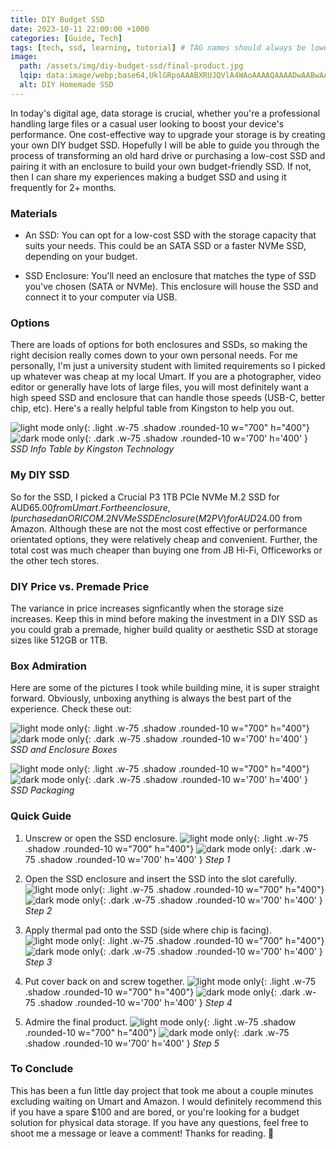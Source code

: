 ```yaml
---
title: DIY Budget SSD
date: 2023-10-11 22:00:00 +1000
categories: [Guide, Tech]
tags: [tech, ssd, learning, tutorial] # TAG names should always be lowercase
image:
  path: /assets/img/diy-budget-ssd/final-product.jpg
  lqip: data:image/webp;base64,UklGRpoAAABXRUJQVlA4WAoAAAAQAAAADwAABwAAQUxQSDIAAAARL0AmbZurmr57yyIiqE8oiG0bejIYEQTgqiDA9vqnsUSI6H+oAERp2HZ65qP/VIAWAFZQOCBCAAAA8AEAnQEqEAAIAAVAfCWkAALp8sF8rgRgAP7o9FDvMCkMde9PK7euH5M1m6VWoDXf2FkP3BqV0ZYbO6NA/VFIAAAA
  alt: DIY Homemade SSD
---
```


In today's digital age, data storage is crucial, whether you're a professional handling large files or a casual user looking to boost your device's performance. One cost-effective way to upgrade your storage is by creating your own DIY budget SSD. Hopefully I will be able to guide you through the process of transforming an old hard drive or purchasing a low-cost SSD and pairing it with an enclosure to build your own budget-friendly SSD. If not, then I can share my experiences making a budget SSD and using it frequently for 2+ months.

### Materials

- An SSD: You can opt for a low-cost SSD with the storage capacity that suits your needs. This could be an SATA SSD or a faster NVMe SSD, depending on your budget.

- SSD Enclosure: You'll need an enclosure that matches the type of SSD you've chosen (SATA or NVMe). This enclosure will house the SSD and connect it to your computer via USB.

### Options

There are loads of options for both enclosures and SSDs, so making the right decision really comes down to your own personal needs. For me personally, I'm just a university student with limited requirements so I picked up whatever was cheap at my local Umart. If you are a photographer, video editor or generally have lots of large files, you will most definitely want a high speed SSD and enclosure that can handle those speeds (USB-C, better chip, etc). Here's a really helpful table from Kingston to help you out.

![light mode only](/assets/img/diy-budget-ssd/ssd-info.jpg){: .light .w-75 .shadow .rounded-10 w="700" h="400"}
![dark mode only](/assets/img/diy-budget-ssd/ssd-info.jpg){: .dark .w-75 .shadow .rounded-10 w='700' h='400' }
_SSD Info Table by Kingston Technology_

### My DIY SSD

So for the SSD, I picked a Crucial P3 1TB PCIe NVMe M.2 SSD for AUD$65.00 from Umart. For the enclosure, I purchased an ORICO M.2 NVMe SSD Enclosure (M2PV) for AUD$24.00 from Amazon. Although these are not the most cost effective or performance orientated options, they were relatively cheap and convenient. Further, the total cost was much cheaper than buying one from JB Hi-Fi, Officeworks or the other tech stores.

### DIY Price vs. Premade Price

The variance in price increases signficantly when the storage size increases. Keep this in mind before making the investment in a DIY SSD as you could grab a premade, higher build quality or aesthetic SSD at storage sizes like 512GB or 1TB.

### Box Admiration

Here are some of the pictures I took while building mine, it is super straight forward. Obviously, unboxing anything is always the best part of the experience. Check these out:

![light mode only](/assets/img/diy-budget-ssd/box.jpg){: .light .w-75 .shadow .rounded-10 w="700" h="400"}
![dark mode only](/assets/img/diy-budget-ssd/box.jpg){: .dark .w-75 .shadow .rounded-10 w='700' h='400' }
_SSD and Enclosure Boxes_

![light mode only](/assets/img/diy-budget-ssd/ssd-package.jpg){: .light .w-75 .shadow .rounded-10 w="700" h="400"}
![dark mode only](/assets/img/diy-budget-ssd/ssd-package.jpg){: .dark .w-75 .shadow .rounded-10 w='700' h='400' }
_SSD Packaging_

### Quick Guide

1.  Unscrew or open the SSD enclosure.
    ![light mode only](/assets/img/diy-budget-ssd/step1.jpg){: .light .w-75 .shadow .rounded-10 w="700" h="400"}
    ![dark mode only](/assets/img/diy-budget-ssd/step1.jpg){: .dark .w-75 .shadow .rounded-10 w='700' h='400' }
    _Step 1_

2.  Open the SSD enclosure and insert the SSD into the slot carefully.
    ![light mode only](/assets/img/diy-budget-ssd/step2.jpg){: .light .w-75 .shadow .rounded-10 w="700" h="400"}
    ![dark mode only](/assets/img/diy-budget-ssd/step2.jpg){: .dark .w-75 .shadow .rounded-10 w='700' h='400' }
    _Step 2_

3.  Apply thermal pad onto the SSD (side where chip is facing).
    ![light mode only](/assets/img/diy-budget-ssd/step3.jpg){: .light .w-75 .shadow .rounded-10 w="700" h="400"}
    ![dark mode only](/assets/img/diy-budget-ssd/step3.jpg){: .dark .w-75 .shadow .rounded-10 w='700' h='400' }
    _Step 3_

4.  Put cover back on and screw together.
    ![light mode only](/assets/img/diy-budget-ssd/step4.jpg){: .light .w-75 .shadow .rounded-10 w="700" h="400"}
    ![dark mode only](/assets/img/diy-budget-ssd/step4.jpg){: .dark .w-75 .shadow .rounded-10 w='700' h='400' }
    _Step 4_

5.  Admire the final product.
    ![light mode only](/assets/img/diy-budget-ssd/final-product.jpg){: .light .w-75 .shadow .rounded-10 w="700" h="400"}
    ![dark mode only](/assets/img/diy-budget-ssd/final-product.jpg){: .dark .w-75 .shadow .rounded-10 w='700' h='400' }
    _Step 5_

### To Conclude

This has been a fun little day project that took me about a couple minutes excluding waiting on Umart and Amazon. I would definitely recommend this if you have a spare $100 and are bored, or you're looking for a budget solution for physical data storage. If you have any questions, feel free to shoot me a message or leave a comment! Thanks for reading. 👋
